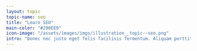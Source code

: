 ```yaml
---
layout: topic
topic-name: seo
title: "Learn SEO"
main-color: "#298EE9"
icon-image: "/assets/images/imgs/illustration__topic--seo.png"
intro: "Donec nec justo eget felis facilisis fermentum. Aliquam porttitor mauris sit amet orci. Aenean dignissim pellentesque felis."
---
```


